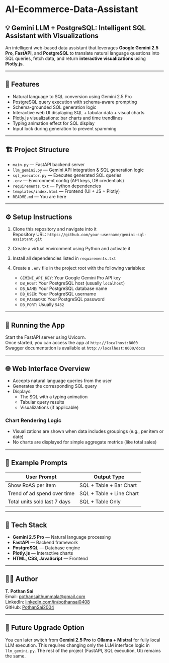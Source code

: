 # AI-Ecommerce-Data-Assistant

## 💡 Gemini LLM + PostgreSQL: Intelligent SQL Assistant with Visualizations

An intelligent web-based data assistant that leverages **Google Gemini 2.5 Pro**, **FastAPI**, and **PostgreSQL** to translate natural language questions into SQL queries, fetch data, and return **interactive visualizations** using **Plotly.js**.

---

## 🧠 Features

- Natural language to SQL conversion using Gemini 2.5 Pro
- PostgreSQL query execution with schema-aware prompting
- Schema-grounded SQL generation logic
- Interactive web UI displaying SQL + tabular data + visual charts
- Plotly.js visualizations: bar charts and time trendlines
- Typing animation effect for SQL display
- Input lock during generation to prevent spamming

---

## 🏗️ Project Structure

- `main.py` — FastAPI backend server
- `llm_gemini.py` — Gemini API integration & SQL generation logic
- `sql_executor.py` — Executes generated SQL queries
- `.env` — Environment config (API keys, DB credentials)
- `requirements.txt` — Python dependencies
- `templates/index.html` — Frontend (UI + JS + Plotly)
- `README.md` — You are here

---

## ⚙️ Setup Instructions

1. Clone this repository and navigate into it  
   Repository URL: `https://github.com/your-username/gemini-sql-assistant.git`

2. Create a virtual environment using Python and activate it

3. Install all dependencies listed in `requirements.txt`

4. Create a `.env` file in the project root with the following variables:
   - `GEMINI_API_KEY`: Your Google Gemini Pro API key
   - `DB_HOST`: Your PostgreSQL host (usually `localhost`)
   - `DB_NAME`: Your PostgreSQL database name
   - `DB_USER`: Your PostgreSQL username
   - `DB_PASSWORD`: Your PostgreSQL password
   - `DB_PORT`: Usually `5432`

---

## 🚀 Running the App

Start the FastAPI server using Uvicorn.  
Once started, you can access the app at `http://localhost:8000`  
Swagger documentation is available at `http://localhost:8000/docs`

---

## 🌐 Web Interface Overview

- Accepts natural language queries from the user
- Generates the corresponding SQL query
- Displays:
  - The SQL with a typing animation
  - Tabular query results
  - Visualizations (if applicable)

### Chart Rendering Logic

- Visualizations are shown when data includes groupings (e.g., per item or date)
- No charts are displayed for simple aggregate metrics (like total sales)

---

## 🧪 Example Prompts

| User Prompt                   | Output Type                        |
|------------------------------|-------------------------------------|
| Show RoAS per item           | SQL + Table + Bar Chart             |
| Trend of ad spend over time  | SQL + Table + Line Chart            |
| Total units sold last 7 days | SQL + Table Only                    |

---

## 🧰 Tech Stack

- **Gemini 2.5 Pro** — Natural language processing
- **FastAPI** — Backend framework
- **PostgreSQL** — Database engine
- **Plotly.js** — Interactive charts
- **HTML, CSS, JavaScript** — Frontend

---

## 👨‍💻 Author

**T. Pothan Sai**  
Email: pothansaithummala@gmail.com  
LinkedIn: [linkedin.com/in/pothansai0408](https://www.linkedin.com/in/pothansai0408)  
GitHub: [PothanSai2004](https://github.com/PothanSai2004)

---

## 🔄 Future Upgrade Option

You can later switch from **Gemini 2.5 Pro** to **Ollama + Mistral** for fully local LLM execution. This requires changing only the LLM interface logic in `llm_gemini.py`. The rest of the project (FastAPI, SQL execution, UI) remains the same.
